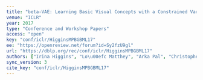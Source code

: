 ```yaml
---
title: "beta-VAE: Learning Basic Visual Concepts with a Constrained Variational Framework."
venue: "ICLR"
year: 2017
type: "Conference and Workshop Papers"
access: "open"
key: "conf/iclr/HigginsMPBGBML17"
ee: "https://openreview.net/forum?id=Sy2fzU9gl"
url: "https://dblp.org/rec/conf/iclr/HigginsMPBGBML17"
authors: ["Irina Higgins", "Lo\u00efc Matthey", "Arka Pal", "Christopher P. Burgess", "Xavier Glorot", "Matthew M. Botvinick", "Shakir Mohamed", "Alexander Lerchner"]
sync_version: 3
cite_key: "conf/iclr/HigginsMPBGBML17"
---
```


